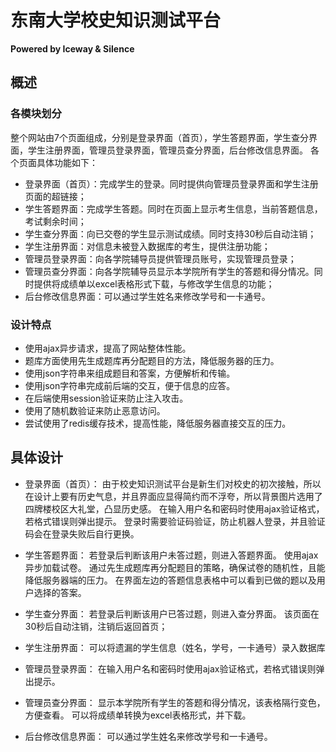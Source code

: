 # 东南大学校史知识测试平台

**Powered by Iceway & Silence**

## 概述

### 各模块划分

整个网站由7个页面组成，分别是登录界面（首页），学生答题界面，学生查分界面，学生注册界面，管理员登录界面，管理员查分界面，后台修改信息界面。
各个页面具体功能如下：
- 登录界面（首页）：完成学生的登录。同时提供向管理员登录界面和学生注册页面的超链接；
- 学生答题界面：完成学生答题。同时在页面上显示考生信息，当前答题信息，考试剩余时间；
- 学生查分界面：向已交卷的学生显示测试成绩。同时支持30秒后自动注销；
- 学生注册界面：对信息未被登入数据库的考生，提供注册功能；
- 管理员登录界面：向各学院辅导员提供管理员账号，实现管理员登录；
- 管理员查分界面：向各学院辅导员显示本学院所有学生的答题和得分情况。同时提供将成绩单以excel表格形式下载，与修改学生信息的功能；
- 后台修改信息界面：可以通过学生姓名来修改学号和一卡通号。

### 设计特点

- 使用ajax异步请求，提高了网站整体性能。
- 题库方面使用先生成题库再分配题目的方法，降低服务器的压力。
- 使用json字符串来组成题目和答案，方便解析和传输。
- 使用json字符串完成前后端的交互，便于信息的应答。
- 在后端使用session验证来防止注入攻击。
- 使用了随机数验证来防止恶意访问。
- 尝试使用了redis缓存技术，提高性能，降低服务器直接交互的压力。

## 具体设计

- 登录界面（首页）：
由于校史知识测试平台是新生们对校史的初次接触，所以在设计上要有历史气息，并且界面应显得简约而不浮夸，所以背景图片选用了四牌楼校区大礼堂，凸显历史感。
在输入用户名和密码时使用ajax验证格式，若格式错误则弹出提示。
登录时需要验证码验证，防止机器人登录，并且验证码会在登录失败后自行更换。

- 学生答题界面：
若登录后判断该用户未答过题，则进入答题界面。
使用ajax异步加载试卷。
通过先生成题库再分配题目的策略，确保试卷的随机性，且能降低服务器端的压力。
在界面左边的答题信息表格中可以看到已做的题以及用户选择的答案。

- 学生查分界面：
若登录后判断该用户已答过题，则进入查分界面。
该页面在30秒后自动注销，注销后返回首页；

- 学生注册界面：
可以将遗漏的学生信息（姓名，学号，一卡通号）录入数据库

- 管理员登录界面：
在输入用户名和密码时使用ajax验证格式，若格式错误则弹出提示。

- 管理员查分界面：
显示本学院所有学生的答题和得分情况，该表格隔行变色，方便查看。
可以将成绩单转换为excel表格形式，并下载。

- 后台修改信息界面：
可以通过学生姓名来修改学号和一卡通号。
